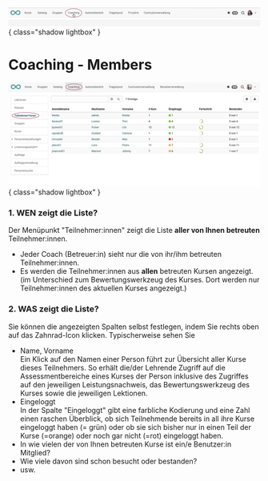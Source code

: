 ![bereiche_coaching_v1_de.png](assets/bereiche_coaching_v1_de.png){ class="shadow lightbox" }

# Coaching - Members

![coaching_teilnehmer_v1_de.png](assets/coaching_teilnehmer_v1_de.png){ class="shadow lightbox" }

### 1. WEN zeigt die Liste?

Der Menüpunkt "Teilnehmer:innen" zeigt die Liste **aller von Ihnen betreuten** Teilnehmer:innen.

  * Jeder Coach (Betreuer:in) sieht nur die von ihr/ihm betreuten Teilnehmer:innen.
  * Es werden die Teilnehmer:innen aus **allen** betreuten Kursen angezeigt. (im Unterschied zum Bewertungswerkzeug des Kurses. Dort werden nur Teilnehmer:innen des aktuellen Kurses angezeigt.)


### 2. WAS zeigt die Liste?  

Sie können die angezeigten Spalten selbst festlegen, indem Sie rechts oben auf das Zahnrad-Icon klicken. Typischerweise sehen Sie

* Name, Vorname <br>Ein Klick auf den Namen einer Person führt zur Übersicht aller Kurse dieses Teilnehmers. So erhält die/der Lehrende Zugriff auf die Assessmentbereiche eines Kurses der Person inklusive des Zugriffes auf den jeweiligen Leistungsnachweis, das Bewertungswerkzeug des Kurses sowie die jeweiligen Lektionen.
* Eingeloggt<br>
In der Spalte "Eingeloggt" gibt eine farbliche Kodierung und eine Zahl einen raschen Überblick, ob sich Teilnehmende bereits in all ihre Kurse eingeloggt haben (= grün) oder ob sie sich bisher nur in einen Teil der Kurse (=orange) oder noch gar nicht (=rot) eingeloggt haben.
* In wie vielen der von Ihnen betreuten Kurse ist ein/e Benutzer:in Mitglied?
* Wie viele davon sind schon besucht oder bestanden?
* usw.

